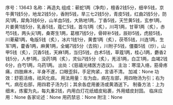 序号：13643
名称：再造丸
组成：蕲蛇1两（净肉），檀香2钱5分，细辛5钱，京牛黄1钱5分，地龙2钱5分，香附5钱，旱三七2钱5分，青皮5钱，红曲2钱5分，防风1两，犀角3钱6分，山羊血5钱，大熟地1两，丁香5钱，天竺黄5钱，玄参1两，片姜黄1钱5分，乳香5钱，蔻仁5钱，首乌1两（炙），川芎1两，甘草1两（炙），赤芍5钱，两头尖1两，桑寄生1两，葛根7钱5分，骨碎补5钱，辰砂5钱，虎胫5钱，川萆薢1两，龟版5钱（炙），冰片1钱1分，黄耆1两（炙），茯苓5钱，川连1两，生军1两，藿香1两，麻黄1两，全蝎7钱5分（去钩），川附子5钱，僵蚕5钱（炒），山甲5钱（炙），沉香5钱，天麻1两，当归5钱，白术5钱，草蔻1两，桂心1两，麝香2钱5分，人参1两，没药1两（炙），灵仙7钱5分（炙），羌活1两，白芷1两，血竭2钱6分，白芍1两，乌药1两。
出处：《慈禧光绪医方选议》。
主治：寒湿入络，筋骨疼痛，四肢麻木，半身不遂，口眼歪斜，手足拘紧，言语不清。
加减：None
功效：舒筋活络，祛风化痰。
用法用量：左为血，病在左部，用四物汤为引；右为气，病在右部，用四君子汤为引；其余各症用姜汤或黄酒送下。
制备方法：上为细末，炼蜜为丸，每丸重2钱，内用白灯花纸蜡皮粘裹，外用蜡皮封固。
临床应用：None
各家论述：None
用药禁忌：None
附注：None
